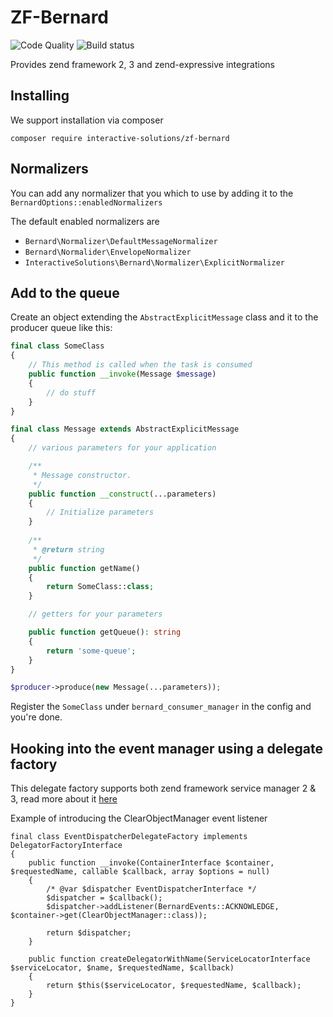 ZF-Bernard
==========
![Code Quality](https://scrutinizer-ci.com/g/interactive-solutions/zf-bernard/badges/quality-score.png?b=master)
![Build status](https://scrutinizer-ci.com/g/interactive-solutions/zf-bernard/badges/build.png?b=master)

Provides zend framework 2, 3 and zend-expressive integrations

## Installing

We support installation via composer

```composer require interactive-solutions/zf-bernard```

## Normalizers

You can add any normalizer that you which to use by adding it to the `BernardOptions::enabledNormalizers`

The default enabled normalizers are

* `Bernard\Normalizer\DefaultMessageNormalizer`
* `Bernard\Normalider\EnvelopeNormalizer`
* `InteractiveSolutions\Bernard\Normalizer\ExplicitNormalizer`

## Add to the queue

Create an object extending the `AbstractExplicitMessage` class and
it to the producer queue like this:

```php
final class SomeClass
{
    // This method is called when the task is consumed
    public function __invoke(Message $message)
    {
        // do stuff
    }
}

final class Message extends AbstractExplicitMessage
{
    // various parameters for your application

    /**
     * Message constructor.
     */
    public function __construct(...parameters)
    {
        // Initialize parameters
    }
    
    /**
     * @return string
     */
    public function getName()
    {
        return SomeClass::class;
    }

    // getters for your parameters

    public function getQueue(): string
    {
        return 'some-queue';
    }
}

$producer->produce(new Message(...parameters));
```

Register the `SomeClass` under `bernard_consumer_manager` in the config
and you're done.

## Hooking into the event manager using a delegate factory

This delegate factory supports both zend framework service manager 2 & 3, read more about it [here](
 https://zendframework.github.io/zend-servicemanager/migration/#factories) 
 
 
Example of introducing the ClearObjectManager event listener
```
final class EventDispatcherDelegateFactory implements DelegatorFactoryInterface
{
    public function __invoke(ContainerInterface $container, $requestedName, callable $callback, array $options = null)
    {
        /* @var $dispatcher EventDispatcherInterface */
        $dispatcher = $callback();
        $dispatcher->addListener(BernardEvents::ACKNOWLEDGE, $container->get(ClearObjectManager::class));

        return $dispatcher;
    }

    public function createDelegatorWithName(ServiceLocatorInterface $serviceLocator, $name, $requestedName, $callback)
    {
        return $this($serviceLocator, $requestedName, $callback);
    }
}
```
